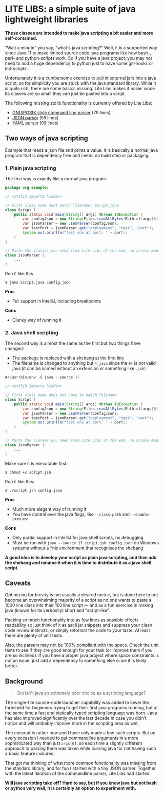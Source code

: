 LITE LIBS: a simple suite of java lightweight libraries
========================================================
__These classes are intended to make java scripting a bit easier and more
self-contained.__

"Wait a minute" you say, "what's java scripting?" Well, it is a supported
way since Java 11 to make limited source code java programs like how bash-,
perl- and python-scripts work. So if you have a java project, you may not need
to add a huge dependency to python just to have some git-hooks or init-scripts.

Unfortunately it is a cumbersome exercise to pull in external jars into a
java script, so for simplicity you are stuck with the java standard library.
While it is quite rich, there are some basics missing. Lite Libs makes it easier
since its classes are so small they can just be pasted into a script.

The following missing stdlib functionality is currently offered by Lite Libs:
* [GNU/POSIX style command line parser](src/main/java/libs/lite/cli) (79 lines)
* [JSON parser](src/main/java/libs/lite/jsonparser) (59 lines)
* [YAML parser](src/main/java/libs/lite/yamlparser) (99 lines)

Two ways of java scripting
--------------------------
Example that reads a json file and prints a value. It is basically a normal java
program that is dependency free and needs no build step or packaging.

### 1. Plain java scripting
The first way is exactly like a normal java program.
```java
package org.example;

// <stdlib imports hidden>

// First class name must match filename: Script.java
class Script {
    public static void main(String[] args) throws IOException {
        var configJson = new String(Files.readAllBytes(Path.of(args[0])));
        var jsonParser = new JsonParser(configJson);
        var testPort = jsonParser.get("deployment", "test", "port");
        System.out.println("test env at port: " + port);
    }
}

// Paste the classes you need from Lite Libs at the end, no access modifier
class JsonParser {
    ...
}
```
Run it like this
```
$ java Script.java config.json
```
**Pros**
- Full support in IntelliJ, including breakpoints

**Cons**
- Clunky way of running it

### 2. Java shell scripting
The second way is almost the same as the first but two things have changed:
- The package is replaced with a shebang at the first line
- The filename is changed to anything but `*.java` since the `#!` is not valid
  java (it can be named without an extension or something like `.jsh`)

```java
#!/usr/bin/env -S java --source 17

// <stdlib imports hidden>

// First class name does not have to match filename
class Script {
    public static void main(String[] args) throws IOException {
        var configJson = new String(Files.readAllBytes(Path.of(args[0])));
        var jsonParser = new JsonParser(configJson);
        var testPort = jsonParser.get("deployment", "test", "port");
        System.out.println("test env at port: " + port);
    }
}

// Paste the classes you need from Lite Libs at the end, no access modifier
class JsonParser {
    ...
}
```
Make sure it is executable first:

    $ chmod +x script.jsh

Run it like this:

    $ ./script.jsh config.json

**Pros**
- Much more elegant way of running it
- You have control over the java flags, like `--class-path` and `--enable-preview`

**Cons**
- Only partial support in IntelliJ for java shell scripts, no debugging
- Must be run with `java --source 17 script.jsh config.json` on Windows systems
  without a *nix environment that recognises the shebang

__A good idea is to develop your script as plain java scripting, and then add the
shebang and rename it when it is time to distribute it as a java shell script.__

## Caveats
Optimizing for brevity is not usually a desired metric, but is done here to not
become an overwhelming majority of a script as no one wants to paste a 1000 line
class into their 100 line script — and as a fun exercise in making java (known
for its verbosity) short and "script-like".

Packing so much functionality into as few lines as possible effects readability
so just think of it as ascii jar snippets and suppress your clean code review
instincts, or simply reformat the code to your taste. At least there are plenty
of unit tests.

Also, the parsers may not be 100% compliant with the specs. Check the unit
tests to see if they are good enough for your task (or improve them if you are
so inclined). If you have a proper java project where space constraints is not
an issue, just add a dependency to something else since it is likely better.

## Background

> But isn't java an extremely poor choice as a scripting language?

The single-file source-code launcher capability was added to lower the threshold
for beginners trying to get their first java programs running,
but at the same time a fast and statically typed scripting language was born.
Java has also improved significantly over the last decade in case you didn't
notice and will probably improve more in the scripting area as well.

The concept is rather new and I have only made a few such scripts. But on every
occasion I needed to get commandline arguments in a more sophisticated way than
just `args[0]`, so each time a slightly different approach to parsing them was
taken while cursing java for not having such a basic feature included.

That got me thinking of what more common functionality was missing from the
standard library, and for fun I started with a tiny JSON parser. Together with
the latest iteration of the commandline parser, Lite Libs had started.

__Will java scripting take off? Hard to say, but if you know java but not bash
or python very well, it is certainly an option to experiment with.__

